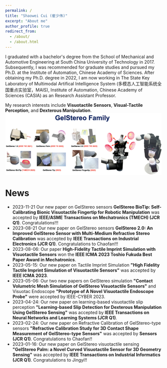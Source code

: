 ```yaml
---
permalink: /
title: "Shaowei Cui (崔少伟)"
excerpt: "About me"
author_profile: true
redirect_from: 
  - /about/
  - /about.html
---
```


 I graduated with a bachelor's degree from the School of Mechanical and Automotive Engineering at South China University of Technology in 2017. Subsequently, I was recommended for graduate studies and pursued my Ph.D. at the Institute of Automation, Chinese Academy of Sciences. After obtaining my Ph.D. degree in 2022, I am now working in The State Key Laboratory of Multimodal Artifical Intelligence System (多模态人工智能系统全国重点实验室，MAIS), Institute of Automation, Chinese Academy of Sciences (CASIA) as an  Research Assistant Professor.

My research interests include **Visuotactile Sensors**, **Visual-Tactile Perception**, and **Dexterous Manipulation**.
![Research Interests](./images/gelstereo.png)

News
======
- 2023-11-21 Our new paper on GelStereo sensors **GelStereo BioTip: Self-Calibrating Bionic Visuotactile Fingertip for Robotic Manipulation** was accepted by **IEEE/ASME Transactions on Mechatronics (TMECH) (JCR Q1)**. Congratulations!!!
- 2023-08-21 Our new paper on GelStereo sensors **GelStereo 2.0: An Improved GelStereo Sensor with Multi-Medium Refractive Stereo Calibration** was accepted by **IEEE Transactions on Industrial Electronics (JCR Q1)**. Congratulations to Chaofan!!!
- 2023-08-06: Our paper **High-Fidelity Tactile Imprint Simulation with Visuotactile Sensors** won the **IEEE ICMA 2023 Toshio Fukuda Best Paper Award in Mechatronics**.
- 2023-05-15: Our new paper on Tactile Imprint Simulation **"High Fidelity Tactile Imprint Simulation of Visuotactile Sensors"** was accepted by **IEEE ICMA 2023**.
- 2023-05-06: Our two new papers on GelStereo simulation **"Contact Volumetric Mesh Simulation of GelStereo Visuotactile Sensors"** and Visuotac Endoscope **"Prototype of A Novel Visuotactile Endoscope Probe"** were accepted by IEEE-CYBER 2023.
- 2023-04-24: Our new paper on learning-based visuotactile slip perception **"Learning-based Slip Detection for Dexterous Manipulation Using GelStereo Sensing"** was accepted by **IEEE Transactions on Neural Networks and Learning Systems (JCR Q1)**.
- 2023-02-24: Our new paper on Refractive Calibration of GelStereo-type sensors **"Refractive Calibration Study for 3D Contact Shape Measurement of GelStereo-type Sensors"** was accepted by **Sensors (JCR Q1)**. Congratulations to Chaofan!!
- 2023-01-16: Our new paper on GelStereo visuotactile sensing **"GelStereo Palm: a Novel Curved Visuotactile Sensor for 3D Geometry Sensing"** was accepted by **IEEE Transactions on Industrial Informatics (JCR Q1)**. Congratulations to Jingyi!!